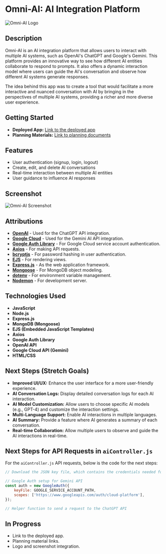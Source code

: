 # Omni-AI: AI Integration Platform

![Omni-AI Logo](#) <!-- Replace with the actual path to the logo or screenshot -->

## Description

Omni-AI is an AI integration platform that allows users to interact with multiple AI systems, such as OpenAI's ChatGPT and Google's Gemini. This platform provides an innovative way to see how different AI entities collaborate to respond to prompts. It also offers a dynamic interaction model where users can guide the AI's conversation and observe how different AI systems generate responses.

The idea behind this app was to create a tool that would facilitate a more interactive and nuanced conversation with AI by bringing in the perspectives of multiple AI systems, providing a richer and more diverse user experience.

## Getting Started

- **Deployed App:** [Link to the deployed app](#) <!-- Replace with the actual deployment link -->
- **Planning Materials:** [Link to planning documents](#) <!-- Replace with a link to any planning documents or materials -->

## Features

- User authentication (signup, login, logout)
- Create, edit, and delete AI conversations
- Real-time interaction between multiple AI entities
- User guidance to influence AI responses

## Screenshot

![Omni-AI Screenshot](#) <!-- Replace with the actual screenshot of the app -->

## Attributions

- **[OpenAI](https://openai.com/)** - Used for the ChatGPT API integration.
- **[Google Cloud](https://cloud.google.com/)** - Used for the Gemini AI API integration.
- **[Google Auth Library](https://www.npmjs.com/package/google-auth-library)** - For Google Cloud service account authentication.
- **[Axios](https://www.npmjs.com/package/axios)** - For making API requests.
- **[bcryptjs](https://www.npmjs.com/package/bcryptjs)** - For password hashing in user authentication.
- **[EJS](https://ejs.co/)** - For rendering views.
- **[Express.js](https://expressjs.com/)** - As the web application framework.
- **[Mongoose](https://mongoosejs.com/)** - For MongoDB object modeling.
- **[dotenv](https://www.npmjs.com/package/dotenv)** - For environment variable management.
- **[Nodemon](https://www.npmjs.com/package/nodemon)** - For development server.

## Technologies Used

- **JavaScript**
- **Node.js**
- **Express.js**
- **MongoDB (Mongoose)**
- **EJS (Embedded JavaScript Templates)**
- **Axios**
- **Google Auth Library**
- **OpenAI API**
- **Google Cloud API (Gemini)**
- **HTML/CSS**

## Next Steps (Stretch Goals)

- **Improved UI/UX:** Enhance the user interface for a more user-friendly experience.
- **AI Conversation Logs:** Display detailed conversation logs for each AI interaction.
- **AI Model Customization:** Allow users to choose specific AI models (e.g., GPT-4) and customize the interaction settings.
- **Multi-Language Support:** Enable AI interactions in multiple languages.
- **AI Summary:** Provide a feature where AI generates a summary of each conversation.
- **Real-time Collaboration:** Allow multiple users to observe and guide the AI interactions in real-time.

## Next Steps for API Requests in `aiController.js`

For the `aiController.js` API requests, below is the code for the next steps:

```javascript
// Download the JSON key file, which contains the credentials needed for API access.

// Google Auth setup for Gemini API
const auth = new GoogleAuth({
    keyFile: GOOGLE_SERVICE_ACCOUNT_PATH,
    scopes: ['https://www.googleapis.com/auth/cloud-platform'],
});

// Helper function to send a request to the ChatGPT API
```

## In Progress

- Link to the deployed app.
- Planning material links.
- Logo and screenshot integration.
